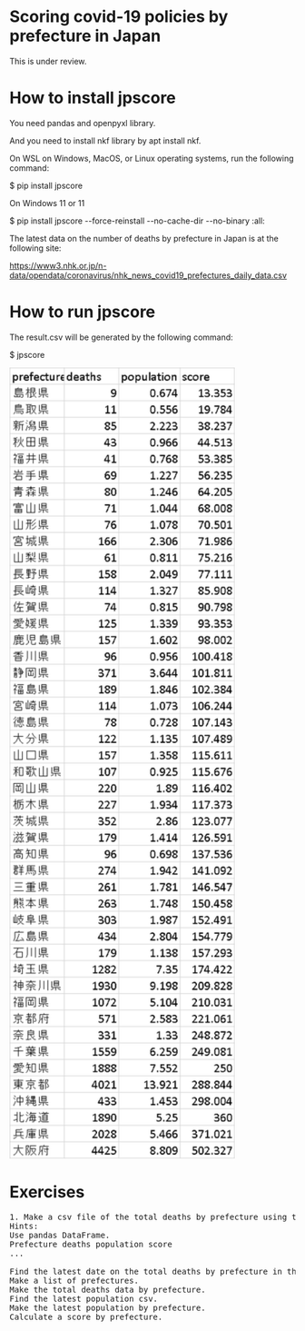 # Scoring covid-19 policies by prefecture in Japan
This is under review.

# How to install jpscore
You need pandas and openpyxl library.

And you need to install nkf library by apt install nkf.

On WSL on Windows, MacOS, or Linux operating systems, run the following command:

$ pip install jpscore

On Windows 11 or 11

$ pip install jpscore --force-reinstall --no-cache-dir --no-binary :all:

The latest data on the number of deaths by prefecture in Japan is at the following site:

https://www3.nhk.or.jp/n-data/opendata/coronavirus/nhk_news_covid19_prefectures_daily_data.csv

# How to run jpscore
The result.csv will be generated by the following command:

$ jpscore

<img src='https://github.com/ytakefuji/covid_score_japan/raw/main/result.png' width=397 height=1393>

# Exercises
<pre>
1. Make a csv file of the total deaths by prefecture using the latest data.
Hints:
Use pandas DataFrame.
Prefecture deaths population score
...

Find the latest date on the total deaths by prefecture in the csv file.
Make a list of prefectures.
Make the total deaths data by prefecture.
Find the latest population csv.
Make the latest population by prefecture.
Calculate a score by prefecture.

